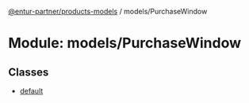 [@entur-partner/products-models](../README.md) / models/PurchaseWindow

# Module: models/PurchaseWindow

## Classes

- [default](../classes/models_PurchaseWindow.default.md)
